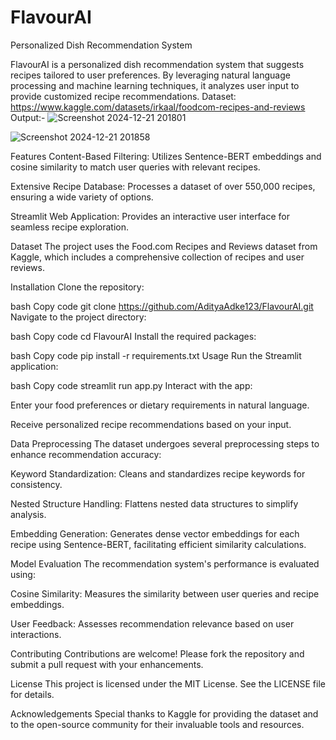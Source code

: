 # FlavourAI
Personalized Dish Recommendation System

FlavourAI is a personalized dish recommendation system that suggests recipes tailored to user preferences. By leveraging natural language processing and machine learning techniques, it analyzes user input to provide customized recipe recommendations.
Dataset: https://www.kaggle.com/datasets/irkaal/foodcom-recipes-and-reviews
Output:-
![Screenshot 2024-12-21 201801](https://github.com/user-attachments/assets/d42711f1-9520-42e6-a62e-280a22777a5f)

![Screenshot 2024-12-21 201858](https://github.com/user-attachments/assets/ef00b555-68f1-462d-aae7-ebff8025873c)

Features
Content-Based Filtering: Utilizes Sentence-BERT embeddings and cosine similarity to match user queries with relevant recipes.

Extensive Recipe Database: Processes a dataset of over 550,000 recipes, ensuring a wide variety of options.

Streamlit Web Application: Provides an interactive user interface for seamless recipe exploration.

Dataset
The project uses the Food.com Recipes and Reviews dataset from Kaggle, which includes a comprehensive collection of recipes and user reviews.

Installation
Clone the repository:

bash
Copy code
git clone https://github.com/AdityaAdke123/FlavourAI.git
Navigate to the project directory:

bash
Copy code
cd FlavourAI
Install the required packages:

bash
Copy code
pip install -r requirements.txt
Usage
Run the Streamlit application:

bash
Copy code
streamlit run app.py
Interact with the app:

Enter your food preferences or dietary requirements in natural language.

Receive personalized recipe recommendations based on your input.

Data Preprocessing
The dataset undergoes several preprocessing steps to enhance recommendation accuracy:

Keyword Standardization: Cleans and standardizes recipe keywords for consistency.

Nested Structure Handling: Flattens nested data structures to simplify analysis.

Embedding Generation: Generates dense vector embeddings for each recipe using Sentence-BERT, facilitating efficient similarity calculations.

Model Evaluation
The recommendation system's performance is evaluated using:

Cosine Similarity: Measures the similarity between user queries and recipe embeddings.

User Feedback: Assesses recommendation relevance based on user interactions.

Contributing
Contributions are welcome! Please fork the repository and submit a pull request with your enhancements.

License
This project is licensed under the MIT License. See the LICENSE file for details.

Acknowledgements
Special thanks to Kaggle for providing the dataset and to the open-source community for their invaluable tools and resources.

